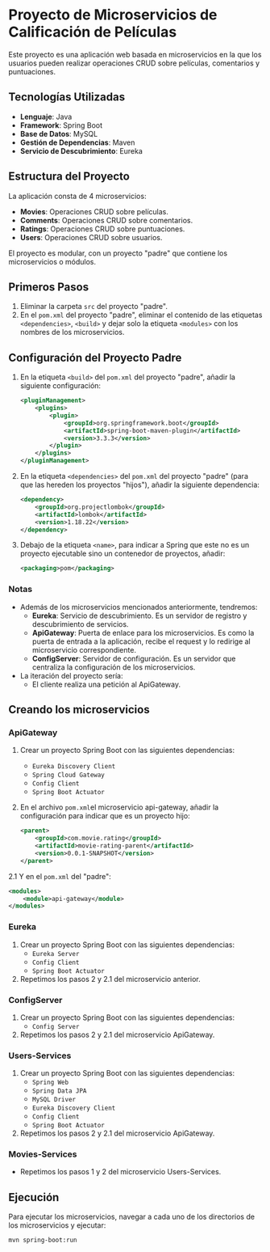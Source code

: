 # Proyecto de Microservicios de Calificación de Películas

Este proyecto es una aplicación web basada en microservicios en la que los usuarios pueden realizar operaciones CRUD sobre películas, comentarios y puntuaciones.

## Tecnologías Utilizadas
- **Lenguaje**: Java
- **Framework**: Spring Boot
- **Base de Datos**: MySQL
- **Gestión de Dependencias**: Maven
- **Servicio de Descubrimiento**: Eureka

## Estructura del Proyecto
La aplicación consta de 4 microservicios:
- **Movies**: Operaciones CRUD sobre películas.
- **Comments**: Operaciones CRUD sobre comentarios.
- **Ratings**: Operaciones CRUD sobre puntuaciones.
- **Users**: Operaciones CRUD sobre usuarios.

El proyecto es modular, con un proyecto "padre" que contiene los microservicios o módulos.

## Primeros Pasos
1. Eliminar la carpeta `src` del proyecto "padre".
2. En el `pom.xml` del proyecto "padre", eliminar el contenido de las etiquetas `<dependencies>`, `<build>` y dejar solo la etiqueta `<modules>` con los nombres de los microservicios.

## Configuración del Proyecto Padre
1. En la etiqueta `<build>` del `pom.xml` del proyecto "padre", añadir la siguiente configuración:
    ```xml
    <pluginManagement>
        <plugins>
            <plugin>
                <groupId>org.springframework.boot</groupId>
                <artifactId>spring-boot-maven-plugin</artifactId>
                <version>3.3.3</version>
            </plugin>
        </plugins>
    </pluginManagement>
    ```
2. En la etiqueta `<dependencies>` del `pom.xml` del proyecto "padre" (para que las hereden los proyectos "hijos"), añadir la siguiente dependencia:
    ```xml
    <dependency>
        <groupId>org.projectlombok</groupId>
        <artifactId>lombok</artifactId>
        <version>1.18.22</version>
    </dependency>
    ```
3. Debajo de la etiqueta `<name>`, para indicar a Spring que este no es un proyecto ejecutable sino un contenedor de proyectos, añadir:
    ```xml
    <packaging>pom</packaging>
    ```
### Notas
- Además de los microservicios mencionados anteriormente, tendremos:
  - **Eureka**: Servicio de descubrimiento. Es un servidor de registro y descubrimiento de servicios.
  - **ApiGateway**: Puerta de enlace para los microservicios. Es como la puerta de entrada a la aplicación, recibe el request y lo redirige al microservicio correspondiente.
  - **ConfigServer**: Servidor de configuración. Es un servidor que centraliza la configuración de los microservicios.
- La iteración del proyecto sería:
  - El cliente realiza una petición al ApiGateway. 

## Creando los microservicios

### ApiGateway
1. Crear un proyecto Spring Boot con las siguientes dependencias:
    - `Eureka Discovery Client`
    - `Spring Cloud Gateway`
    - `Config Client`
    - `Spring Boot Actuator`

2. En el archivo `pom.xml`el microservicio api-gateway, añadir la configuración para indicar que es un proyecto hijo:
    ```xml
    <parent>
        <groupId>com.movie.rating</groupId>
        <artifactId>movie-rating-parent</artifactId>
        <version>0.0.1-SNAPSHOT</version>
    </parent>
    ```
2.1 Y en el `pom.xml` del "padre":
```xml
<modules>
    <module>api-gateway</module>
</modules>
```
### Eureka
1. Crear un proyecto Spring Boot con las siguientes dependencias:
    - `Eureka Server`
    - `Config Client`
    - `Spring Boot Actuator`
2. Repetimos los pasos 2 y 2.1 del microservicio anterior.
### ConfigServer
1. Crear un proyecto Spring Boot con las siguientes dependencias:
    - `Config Server`
2. Repetimos los pasos 2 y 2.1 del microservicio ApiGateway.
### Users-Services
1. Crear un proyecto Spring Boot con las siguientes dependencias:
    - `Spring Web`
    - `Spring Data JPA`
    - `MySQL Driver`
    - `Eureka Discovery Client`
    - `Config Client`
    - `Spring Boot Actuator`
2. Repetimos los pasos 2 y 2.1 del microservicio ApiGateway.
### Movies-Services
- Repetimos los pasos 1 y 2 del microservicio Users-Services.
## Ejecución
Para ejecutar los microservicios, navegar a cada uno de los directorios de los microservicios y ejecutar:
```sh
mvn spring-boot:run